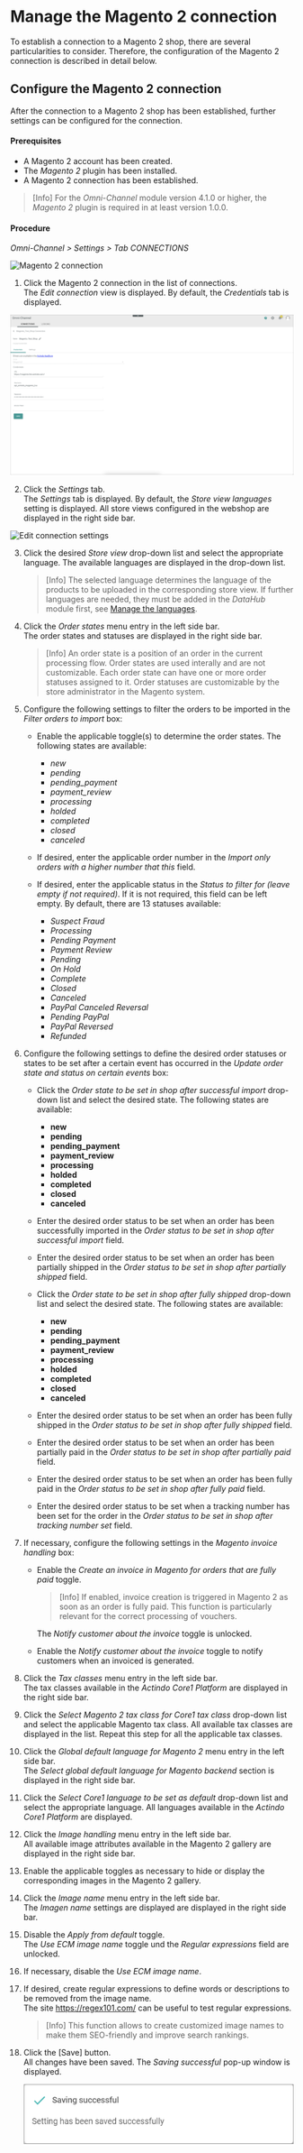 # Manage the Magento 2 connection

To establish a connection to a Magento 2 shop, there are several particularities to consider. Therefore, the configuration of the Magento 2 connection is described in detail below.

## Configure the Magento 2 connection   

After the connection to a Magento 2 shop has been established, further settings can be configured for the connection.

#### Prerequisites

- A Magento 2 account has been created.
- The *Magento 2* plugin has been installed.
- A Magento 2 connection has been established.

> [Info] For the *Omni-Channel* module version 4.1.0 or higher, the *Magento 2* plugin is required in at least version 1.0.0.

[comment]: <> (Stimmt das so? In Platform Manager Magento 2 1.1.1 Version und Magento 2 B.B. 1.0.0 verfügbar.)

#### Procedure

*Omni-Channel > Settings > Tab CONNECTIONS*

![Magento 2 connection](../../Assets/Screenshots/Channels/Settings/Connections/Magento2/Connection.png "[Magento 2 connection]")

1. Click the Magento 2 connection in the list of connections.   
  The *Edit connection* view is displayed. By default, the *Credentials* tab is displayed.

  ![Edit connection credentials](../../Assets/Screenshots/Channels/Settings/Connections/Magento2/EditConnectionCredentials.png "[Edit connection credentials]")

2. Click the *Settings* tab.   
  The *Settings* tab is displayed. By default, the *Store view languages* setting is displayed. All store views configured in the webshop are displayed in the right side bar.

  ![Edit connection settings](../../Assets/Screenshots/Channels/Settings/Connections/Magento2/EditConnectionSettings.png "[Edit connection settings]")

3. Click the desired *Store view* drop-down list and select the appropriate language. The available languages are displayed in the drop-down list.  

    > [Info] The selected language determines the language of the products to be uploaded in the corresponding store view. If further languages are needed, they must be added in the *DataHub* module first, see [Manage the languages](../../../DataHub/Integration/05_ManageLanguages.md).

[comment]: <> (Stimmt das so?)

4. Click the *Order states* menu entry in the left side bar.  
    The order states and statuses are displayed in the right side bar.  

    > [Info] An order state is a position of an order in the current processing flow. Order states are used interally and are not customizable. Each order state can have one or more order statuses assigned to it. Order statuses are customizable by the store administrator in the Magento system. 

5. Configure the following settings to filter the orders to be imported in the *Filter orders to import* box:   

    - Enable the applicable toggle(s) to determine the order states. The following states are available:
        - *new*
        - *pending*
        - *pending_payment*
        - *payment_review*
        - *processing*
        - *holded*
        - *completed*
        - *closed*
        - *canceled*  

    - If desired, enter the applicable order number in the *Import only orders with a higher number that this* field.  

    - If desired, enter the applicable status in the *Status to filter for (leave empty if not required)*. If it is not required, this field can be left empty. By default, there are 13 statuses available:
        - *Suspect Fraud*
        - *Processing*
        - *Pending Payment*
        - *Payment Review*
        - *Pending*
        - *On Hold*
        - *Complete*
        - *Closed*
        - *Canceled*
        - *PayPal Canceled Reversal*
        - *Pending PayPal*
        - *PayPal Reversed*
        - *Refunded*

6. Configure the following settings to define the desired order statuses or states to be set after a certain event has occurred in the *Update order state and status on certain events* box:   

    - Click the *Order state to be set in shop after successful import* drop-down list and select the desired state. The following states are available:  
        - **new**
        - **pending**
        - **pending_payment**
        - **payment_review**
        - **processing**
        - **holded**
        - **completed**
        - **closed**
        - **canceled**  

    - Enter the desired order status to be set when an order has been successfully imported in the *Order status to be set in shop after successful import* field.
    
    - Enter the desired order status to be set when an order has been partially shipped in the *Order status to be set in shop after partially shipped* field.

    - Click the *Order state to be set in shop after fully shipped* drop-down list and select the desired state. The following states are available:  
        - **new**
        - **pending**
        - **pending_payment**
        - **payment_review**
        - **processing**
        - **holded**
        - **completed**
        - **closed**
        - **canceled**  

    - Enter the desired order status to be set when an order has been fully shipped in the *Order status to be set in shop after fully shipped* field.

    - Enter the desired order status to be set when an order has been partially paid in the *Order status to be set in shop after partially paid* field.

    - Enter the desired order status to be set when an order has been fully paid in the *Order status to be set in shop after fully paid* field.

    - Enter the desired order status to be set when a tracking number has been set for the order in the *Order status to be set in shop after tracking number set* field.

7.  If necessary, configure the following settings in the *Magento invoice handling* box:

    - Enable the *Create an invoice in Magento for orders that are fully paid* toggle. 
    
        > [Info] If enabled, invoice creation is triggered in Magento 2 as soon as an order is fully paid. This function is particularly relevant for the correct processing of vouchers.  
    
        The *Notify customer about the invoice* toggle is unlocked.

    - Enable the *Notify customer about the invoice* toggle to notify customers when an invoiced is generated.
    

8. Click the *Tax classes* menu entry in the left side bar.  
    The tax classes available in the *Actindo Core1 Platform* are displayed in the right side bar.

9. Click the *Select Magento 2 tax class for Core1 tax class* drop-down list and select the applicable Magento tax class. All available tax classes are displayed in the list. Repeat this step for all the applicable tax classes.

[comment]: <> (Gibt es Default tax classes bei Magento, z.B. die auf dem Video angezeigt oder abhängig von weiteren Vor-/Einstellungen in Magento? Neue tax classes können bei Magento auch erstellt werden, also: All available tax classes are displayed in the list oder By default, the following options are available?)

10. Click the *Global default language for Magento 2* menu entry in the left side bar.  
    The *Select global default language for Magento backend* section is displayed in the right side bar.

11. Click the *Select Core1 language to be set as default* drop-down list and select the appropriate language. All languages available in the *Actindo Core1 Platform* are displayed.

[comment]: <> (Unklar - RS mit Oli)

12. Click the *Image handling* menu entry in the left side bar.  
    All available image attributes available in the Magento 2 gallery are displayed in the right side bar.

13. Enable the applicable toggles as necessary to hide or display the corresponding images in the Magento 2 gallery. 

14. Click the *Image name* menu entry in the left side bar.  
    The *Imagen name* settings are displayed are displayed in the right side bar.

15. Disable the *Apply from default* toggle.  
    The *Use ECM image name* toggle und the *Regular expressions* field are unlocked.

16. If necessary, disable the *Use ECM image name*.

17. If desired, create regular expressions to define words or descriptions to be removed from the image name.  
The site https://regex101.com/ can be useful to test regular expressions. 

    > [Info] This function allows to create customized image names to make them SEO-friendly and improve search rankings.

18. Click the [Save] button.  
    All changes have been saved. The *Saving successful* pop-up window is displayed.

    ![Saving successful](../../Assets/Screenshots/Channels/Settings/Connections/SavingSuccessful.png "[Saving successful]")



[comment]: <> (Muss man die Verbindung auch synchronisieren oder wird automatisch synchronisiert nach dem Speichern?)

[comment]: <> (Steps 5, 6 und 7 -alle unter Order States menu entry- könnten in einem großen Schritt zusammengelegt werden, mit weitere Unterschritte geteilt werden, wobei er wäre extrem lang und nicht so überschauber. Meinung dazu?)



